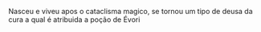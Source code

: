 Nasceu e viveu apos o cataclisma magico, se tornou um tipo de deusa da cura a qual é atribuida a poção de Évori 